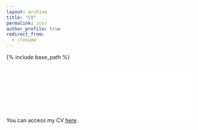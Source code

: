 ```yaml
---
layout: archive
title: "CV"
permalink: /cv/
author_profile: true
redirect_from:
  - /resume
---
```

{% include base_path %}

You can access my CV [here](/files/SONG_CV2.pdf).
<embed src="/files/SONG_CV2.pdf" type="application/pdf">
